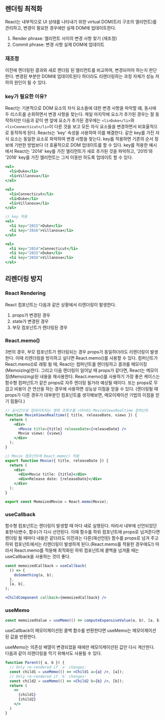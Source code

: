 
## 렌더링 최적화

React는 내부적으로 UI 상태를 나타내기 위한 virtual DOM(트리 구조의 엘리먼트)를 관리하고, 변경이 필요한 경우에만 실제 DOM에 업데이트한다. 

1.  Render phrase: 엘리먼트 사이의 변경 사항 찾기 (재조정)
2.  Commit phrase: 변경 사항 실제 DOM에 업데이트

### 재조정

이전에 렌더링된 결과와 새로 랜더링 된 엘리먼트를 비교하여, 변경되어야 하는지 판단한다. 변경된 부분만 DOM에 업데이트된다 하더라도 리렌더링하는 과정 자체가 성능 저하의 원인이 될 수 있다.

### key가 필요한 이유?
React는 기본적으로 DOM 요소의 자식 요소들에 대한 변경 사항을 파악할 떄, 동시에 두 리스트를 순회하면서 변경 사항을 찾는다. 제일 마지막에 요소가 추가된 경우는 잘 동작하지만 다음과 같이 맨 앞에 요소가 추가된 경우에는 `<li>Duke</li>`와 `<li>Connecticut</li>`이 다른 것을 보고 모든 자식 요소들을 변경하면서 비효울적으로 동작하게 된다. Reacts는 'key' 속성을 사용하여 이를 해결한다. 같은 key를 가진 자식 요소는 동일한 요소로 파악하여 변경 사항을 찾는다. key를 적용하면 기존의 순서 정보에 기반한 방법보다 더 효율적으로 DOM 업데이트를 할 수 있다. key를 적용한 예시에서 React는 '2014' key를 가진 엘리먼트가 새로 추가된 것을 파악하고, '2015'와 '2016' key를 가진 엘리먼트는 그저 이동만 하도록 업데이트 할 수 있다. 

```jsx
<ul>
  <li>Duke</li>
  <li>Villanova</li>
</ul>

<ul>
  <li>Connecticut</li>
  <li>Duke</li>
  <li>Villanova</li>
</ul>

// key 적용
<ul>
  <li key="2015">Duke</li>
  <li key="2016">Villanova</li>
</ul>

<ul>
  <li key="2014">Connecticut</li>
  <li key="2015">Duke</li>
  <li key="2016">Villanova</li>
</ul>
```



## 리렌더링 방지
### React Rendering
React 컴포넌트는 다음과 같은 상황에서 리렌더링이 발생한다.
1. props가 변경된 경우
2. state가 변경된 경우
3. 부모 컴포넌트가 렌더링된 경우

### React.memo()
3번의 경우, 부모 컴포넌트가 렌더링되는 경우 props가 동일하더라도 리렌더링이 발생한다. 이때 리렌더링을 방지하고 싶다면 React.memo()를 사용할 수 있다.
컴퍼넌트가 React.memo()로 래핑 될 때, React는 컴퍼넌트를 렌더링하고 결과를 메모이징(Memoizing)한다. 그리고 다음 렌더링이 일어날 때 props가 같다면, React는 메모이징(Memoizing)된 내용을 재사용한다.
React.memo()를 사용하기 가장 좋은 케이스는 함수형 컴퍼넌트가 같은 props로 자주 렌더링 될거라 예상될 때이다. 또는 props로 무겁고 비용이 큰 연산을 하는 경우에 사용하면 성능상 이점을 얻을 수 있다. (렌더링될 때 props가 다른 경우가 대부분인 컴포넌트를 생각해보면, 메모이제이션 기법의 이점을 얻기 힘들다.)
```jsx
// 실시간으로 업데이트되는 영화 조회수를 나타내는 MovieViewsRealtime 컴퍼넌트
function MovieViewsRealtime({ title, releaseDate, views }) {
  return (
    <div>
      <Movie title={title} releaseDate={releaseDate} />
      Movie views: {views}
    </div>
  );
}

// Movie 컴포넌트에 React.memo() 적용
export function Movie({ title, releaseDate }) {
  return (
    <div>
      <div>Movie title: {title}</div>
      <div>Release date: {releaseDate}</div>
    </div>
  );
}

export const MemoizedMovie = React.memo(Movie);
```


### useCallback
함수형 컴포넌트는 렌더링이 발생할 때 마다 새로 실행된다. 따라서 내부에 선언되었던 표현식(변수, 함수)가 다시 선언된다. 
이때 함수를 하위 컴포넌트에 props로 넘겨준다면 렌더링 될 때마다 내용은 같더라도 이전과는 다른(재선언된) 함수를 props로 넘겨 주고 하위 컴포넌트에서는 리렌더링이 발생하게 된다.(React.memo를 적용한 경우에도!)
따라서 React.memo를 적용해 최적화된 하위 컴포넌트에 콜백을 넘겨줄 때는 useCallback을 사용하는 것이 좋다.
```jsx
const memoizedCallback = useCallback(
  () => {
    doSomething(a, b);
  },
  [a, b],
);

<ChildComponent callback={memoizedCallback} />
```

### useMemo
```jsx
const memoizedValue = useMemo(() => computeExpensiveValue(a, b), [a, b]);
```
useCallback이 메모이제이션된 콜백 함수를 반환한다면 useMemo는 메모이제이션된 값을 반환한다.

useMemo는 의존성 배열이 변경되었을 때에만 메모이제이션된 값만 다시 계산한다. 다음과 같이 리렌더링을 막기 위해서도 사용될 수 있다.

```jsx
function Parent({ a, b }) {
  // Only re-rendered if `a` changes:
  const child1 = useMemo(() => <Child1 a={a} />, [a]);
  // Only re-rendered if `b` changes:
  const child2 = useMemo(() => <Child2 b={b} />, [b]);
  return (
    <>
      {child1}
      {child2}
    </>
  )
}
```
